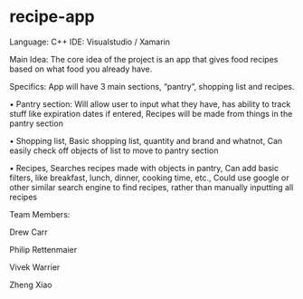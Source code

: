 # recipe-app
Language: C++
IDE: Visualstudio / Xamarin

Main Idea:
The core idea of the project is an app that gives food recipes based on what food you already have.

Specifics:
App will have 3 main sections, “pantry”, shopping list and recipes.

•	Pantry section: Will allow user to input what they have, has ability to track stuff like expiration dates if entered, Recipes will be made from things in the pantry section

•	Shopping list, Basic shopping list, quantity and brand and whatnot, Can easily check off objects of list to move to pantry section

•	Recipes, Searches recipes made with objects in pantry, Can add basic filters, like breakfast, lunch, dinner, cooking time, etc., Could use google or other similar search engine to find recipes, rather than manually inputting all recipes

Team Members:

Drew Carr

Philip Rettenmaier

Vivek Warrier

Zheng Xiao
